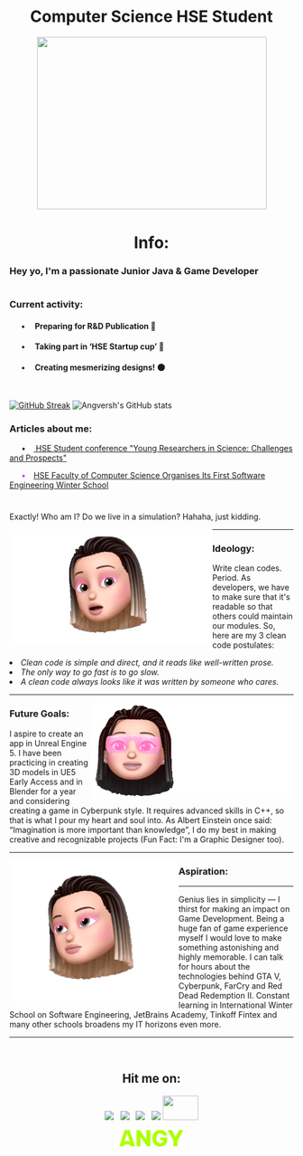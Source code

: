 <h1 align="center">Computer Science HSE Student</h1> 

<p align="center"><img src="https://github.com/angversh/angversh/blob/main/baddy.gif?raw=true" width="407" height="305" alt=""/></p>

<h1 align="center">Info:</h1>

<h3>Hey yo, I'm a passionate Junior Java & Game Developer</h3>

<h1></h1>

<h3>Current activity:</h3>

<h4> &emsp;&ensp;•&emsp; Preparing for R&D Publication 📑</h4>
<h4> &emsp;&ensp;•&emsp; Taking part in ‘HSE Startup cup’ 🎲</h4>
<h4> &emsp;&ensp;•&emsp; Creating mesmerizing designs! 🌑</h4>
&nbsp;

[![GitHub Streak](https://github-readme-streak-stats.herokuapp.com/?user=angversh&hide_border=true&stroke=fff&sideNums=fff&currStreakNum=fff&currStreakLabel=fff&dates=fff&sideLabels=fd6dab&background=0d1117&fire=fd6dab&ring=fd6dab)](https://git.io/streak-stats) ![Angversh's GitHub stats](https://github-readme-stats.vercel.app/api?username=angversh&show_icons=false&hide=contribs,prs&cache_seconds=86400&border_color=0d1117&bg_color=0d1117&title_color=fd6dab&text_color=fff)

<h3>Articles about me:</h3> 

<p>&emsp;&ensp;•&emsp;<a href="https://nnov.hse.ru/human/linguistics/news/575948585.html"> HSE Student conference "Young Researchers in Science: Challenges and Prospects"</a></p>
<p style="color: #b33df1">&emsp;&ensp;•&emsp;<a href="https://www.hse.ru/en/news/edu/567784203.html">HSE Faculty of Computer Science Organises Its First Software Engineering Winter School</a></p>

<h1></h1>
										  										  
Exactly! Who am I? Do we live in a simulation? Hahaha, just kidding.

<p><img align="left" alt="GIF" width="360" height="200" src="https://github.com/angversh/angversh/blob/main/amazedcutie.gif?raw=true"></p> 

---

### Ideology:

Write clean codes. Period. As developers, we have to make sure that it's readable so that others could maintain our modules. So, here are my 3 clean code postulates:

*<li>Clean code is simple and direct, and it reads like well-written prose.</li> <li>The only way to go fast is to go slow.</li> <li>A clean code always looks like it was written by someone who cares.</li>*

---
<p><img align="right" alt="GIF" width="360" height="170" src="https://github.com/angversh/angversh/blob/main/designer.gif?raw=true"></p>

### Future Goals:

I aspire to create an app in Unreal Engine 5. I have been practicing in creating 3D models in UE5 Early Access and in Blender for a year and considering creating a game in Cyberpunk style. It requires advanced skills in C++, so that is what I pour my heart and soul into. As Albert Einstein once said: “Imagination is more important than knowledge”, I do my best in making creative and recognizable projects (Fun Fact: I'm a Graphic Designer too).

---
<p><img align="left" alt="GIF" width="300" height="250" src="https://github.com/angversh/angversh/blob/main/grinningbaddy.gif?raw=true"></p>

### Aspiration:
---

Genius lies in simplicity — I thirst for making an impact on Game Development. Being a huge fan of game experience myself I would love to make something astonishing and highly memorable. I can talk for hours about the technologies behind GTA V, Cyberpunk, FarCry and Red Dead Redemption II. Constant learning in International Winter School on Software Engineering, JetBrains Academy, Tinkoff Fintex and many other schools broadens my IT horizons even more.


---
&nbsp;
<h2 align="center">Hit me on:</h2> 
	
<p align='center'><a href="https://www.figma.com/@angversh"><img height="42" src="https://static.tildacdn.com/tild6238-3631-4931-a262-666332343932/1_DG5eBssbHsAyh_RtTR.png"></a>&nbsp;&nbsp;
<a href="https://vk.com/angversh"><img height="43" src="https://static.tildacdn.com/tild3933-3631-4335-a238-643232363633/iconfinder-icon_2.svg"></a>&nbsp;&nbsp;
<a href="https://www.instagram.com/angversh/"><img height="40" src="https://logos-download.com/wp-content/uploads/2016/03/Instagram_inverted_variant_Logo_2016.png"></a>&nbsp;&nbsp;
<a href="https://dribbble.com/angversh"><img height="41" src="https://preview.keenthemes.com/rider-html-pro/assets/media/svg/brand-logos/dribbble-icon-1.svg"></a>
<a href="https://colab.research.google.com/drive/1n4jbaP17KeWutcE3MzVpvY4xDuYmOtv4?usp=sharing"><img height="43" width="63" src="https://camo.githubusercontent.com/911a3d881bd46228e504fe8256fb2332ea792d222132dda9ecea6551a1f36252/68747470733a2f2f75706c6f61642e77696b696d656469612e6f72672f77696b6970656469612f636f6d6d6f6e732f7468756d622f642f64302f476f6f676c655f436f6c61626f7261746f72795f5356475f4c6f676f2e7376672f3136303070782d476f6f676c655f436f6c61626f7261746f72795f5356475f4c6f676f2e7376672e706e67"></a></p>
<p align='center'><a href="http://angvershrelated.tilda.ws/"><img height="30" src="https://github.com/angversh/angversh/blob/main/ANGY.png?raw=true"></a></p>

	
	
<!--<p align="center"><img src="https://i.giphy.com/media/5mlXCTjRtf9N6/giphy.webp" width="400" height="250"/></p>-->
